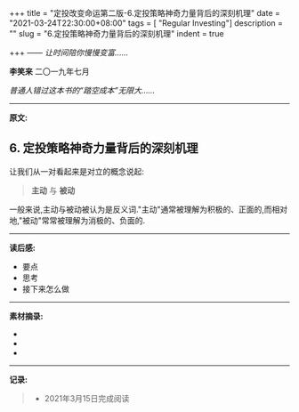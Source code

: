 +++
title = "定投改变命运第二版-6.定投策略神奇力量背后的深刻机理"
date = "2021-03-24T22:30:00+08:00"
tags = [ "Regular Investing"]
description = ""
slug = "6.定投策略神奇力量背后的深刻机理"
indent = true

+++
*—— 让时间陪你慢慢变富……*

**李笑来**   二〇一九年七月

*普通人错过这本书的“踏空成本”无限大……*

---

**原文:**

## 6. 定投策略神奇力量背后的深刻机理

让我们从一对看起来是对立的概念说起:

> **主动** 与 **被动**

一般来说,主动与被动被认为是反义词."主动"通常被理解为积极的、正面的,而相对地,"被动"常常被理解为消极的、负面的.


---

**读后感:**

- 要点
- 思考
- 接下来怎么做

---

****素材摘录:****

- 
-  
-  

---

**记录:**

> - 2021年3月15日完成阅读

